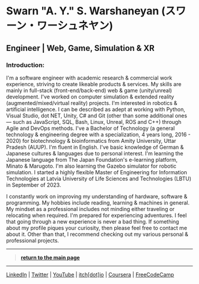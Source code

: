 # Swarn "A. Y." S. Warshaneyan (スワーン・ワーシュネヤン)

## Engineer | Web, Game, Simulation & XR

### Introduction:

I'm a software engineer with academic research & commercial work experience, striving to create likeable products & services. My skills are mainly in full-stack (front-end/back-end) web & game (unity/unreal) development. I've worked on computer simulation & extended reality (augmented/mixed/virtual reality) projects. I'm interested in robotics & artificial intelligence. I can be described as adept at working with Python, Visual Studio, dot NET, Unity, C# and Git (other than some additional ones — such as JavaScript, SQL, Bash, Linux, Unreal, ROS and C++) through Agile and DevOps methods. I've a Bachelor of Technology (a general technology & engineering degree with a specialization, 4 years long, 2016 - 2020) for biotechnology & bioinformatics from Amity University, Uttar Pradesh (AUUP). I'm fluent in English. I've basic knowledge of German & Japanese cultures & languages due to personal interest. I'm learning the Japanese language from The Japan Foundation's e-learning platform, Minato & Marugoto. I'm also learning the Gazebo simulator for robotic simulation. I started a highly flexible Master of Engineering for Information Technologies at Latvia University of Life Sciences and Technologies (LBTU) in September of 2023. 

I constantly work on improving my understanding of hardware, software & programming. My hobbies include reading, learning & machines in general. My mindset as a professional includes not minding either traveling or relocating when required. I'm prepared for experiencing adventures. I feel that going through a new experience is never a bad thing. If something about my profile piques your curiosity, then please feel free to contact me about it. Other than that, I recommend checking out my various personal & professional projects. 

---

> [**return to the main page**](https://ahiyantra.github.io)

---

[LinkedIn](https://www.linkedin.com/in/ahiyantra/) | [Twitter](https://twitter.com/ahiyantra) | [YouTube](https://www.youtube.com/channel/UCvqX8LLwojuty35CrIlRBVQ) | [itch[dot]io](https://ahiyantra.itch.io/) | [Coursera](https://www.coursera.org/user/2657076618258e21a915c1260c029e6c) | [FreeCodeCamp](https://www.freecodecamp.org/ahiyantra)
